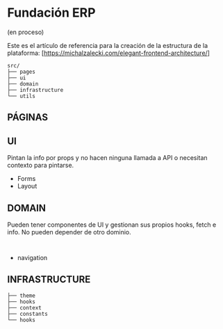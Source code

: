 
# Fundación ERP

(en proceso)

Este es el artículo de referencia para la creación de la estructura de la plataforma:
[https://michalzalecki.com/elegant-frontend-architecture/]



```
src/
├── pages
├── ui
├── domain
├── infrastructure
└── utils
```

## PÁGINAS
  

## UI

Pintan la info por props y no hacen ninguna llamada a API o necesitan contexto para pintarse.

- Forms
- Layout

## DOMAIN

Pueden tener componentes de UI y gestionan sus propios hooks, fetch e info. No pueden depender de otro dominio.

```


```

- navigation

## INFRASTRUCTURE

```
├── theme
├── hooks
├── context
├── constants
└── hooks
```

